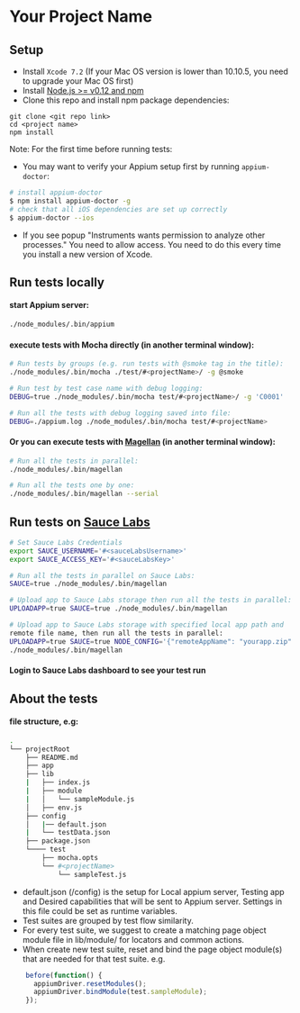 # Your Project Name

## Setup

* Install `Xcode 7.2` (If your Mac OS version is lower than 10.10.5, you need to upgrade your Mac OS first)
* Install [Node.js >= v0.12 and npm](http://nodejs.org/)
* Clone this repo and install npm package dependencies:
```
git clone <git repo link>
cd <project name>
npm install
```

Note: For the first time before running tests:

* You may want to verify your Appium setup first by running `appium-doctor`:

```bash
# install appium-doctor
$ npm install appium-doctor -g
# check that all iOS dependencies are set up correctly
$ appium-doctor --ios
```

* If you see popup "Instruments wants permission to analyze other processes." You need to allow access.
  You need to do this every time you install a new version of Xcode.

## Run tests locally

#### start Appium server:

```bash
./node_modules/.bin/appium
```

#### execute tests with Mocha directly (in another terminal window):

```bash
# Run tests by groups (e.g. run tests with @smoke tag in the title):
./node_modules/.bin/mocha ./test/#<projectName>/ -g @smoke

# Run test by test case name with debug logging:
DEBUG=true ./node_modules/.bin/mocha test/#<projectName>/ -g 'C0001'

# Run all the tests with debug logging saved into file:
DEBUG=./appium.log ./node_modules/.bin/mocha test/#<projectName>
```

#### Or you can execute tests with [Magellan](https://github.com/TestArmada/magellan) (in another terminal window):

```bash
# Run all the tests in parallel:
./node_modules/.bin/magellan

# Run all the tests one by one:
./node_modules/.bin/magellan --serial
```

## Run tests on [Sauce Labs](https://saucelabs.com/)

```bash
# Set Sauce Labs Credentials
export SAUCE_USERNAME='#<sauceLabsUsername>'
export SAUCE_ACCESS_KEY='#<sauceLabsKey>'

# Run all the tests in parallel on Sauce Labs:
SAUCE=true ./node_modules/.bin/magellan

# Upload app to Sauce Labs storage then run all the tests in parallel:
UPLOADAPP=true SAUCE=true ./node_modules/.bin/magellan

# Upload app to Sauce Labs storage with specified local app path and
remote file name, then run all the tests in parallel:
UPLOADAPP=true SAUCE=true NODE_CONFIG='{"remoteAppName": "yourapp.zip" "capabilities": {"app": "./app/yourapp.app"}}'
./node_modules/.bin/magellan
```

#### Login to Sauce Labs dashboard to see your test run



## About the tests

#### file structure, e.g:

```bash
.
└── projectRoot
    ├── README.md
    ├── app
    ├── lib
    |   ├── index.js
    |   ├── module
    |   │   └── sampleModule.js
    │   ├── env.js
    ├── config
    │   |── default.json
    |   └── testData.json
    ├── package.json
    └──── test
        ├── mocha.opts
        └── #<projectName>
            └── sampleTest.js

```

* default.json (/config) is the setup for Local appium server, Testing app and Desired capabilities that will be sent to Appium server.
  Settings in this file could be set as runtime variables.
* Test suites are grouped by test flow similarity.
* For every test suite, we suggest to create a matching page object module file in lib/module/ for locators and common actions.
* When create new test suite, reset and bind the page object module(s) that are needed for that test suite. e.g.

```javascript
    before(function() {
      appiumDriver.resetModules();
      appiumDriver.bindModule(test.sampleModule);
    });
```
